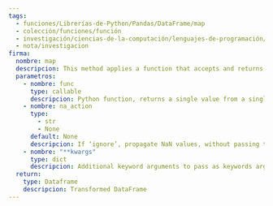 ```yaml
---
tags:
  - funciones/Librerías-de-Python/Pandas/DataFrame/map
  - colección/funciones/función
  - investigación/ciencias-de-la-computación/lenguajes-de-programación/Lenguaje-Python/Librerías-de-Python/Pandas/DataFrame
  - nota/investigacion
firma:
  nombre: map
  descripcion: This method applies a function that accepts and returns a scalar to every element of a DataFrame
  parametros:
    - nombre: func
      type: callable
      descripcion: Python function, returns a single value from a single value
    - nombre: na_action
      type:
        - str
        - None
      default: None
      descripcion: If ‘ignore’, propagate NaN values, without passing them to func
    - nombre: "**kwargs"
      type: dict
      descripcion: Additional keyword arguments to pass as keywords arguments to func
  return:
    type: Dataframe
    descripcion: Transformed DataFrame
---
```

